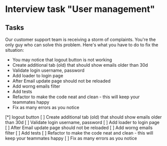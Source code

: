 # Interview task "User management"

## Tasks

Our customer support team is receiving a storm of complaints. You're the only guy who can solve this problem. Here's what you have to do to fix the situation:

- You may notice that logout button is not working
- Create additional tab (old) that should show emails older than 30d
- Validate login username, password
- Add loader to login page
- After Email update page should not be reloaded
- Add worng emails filter
- Add tests
- Refactor to make the code neat and clean - this will keep your teammates happy
- Fix as many errors as you notice

[*] logout button
[ ] Create additional tab (old) that should show emails older than 30d
[ ] Validate login username, password
[ ] Add loader to login page
[ ] After Email update page should not be reloaded
[ ] Add worng emails filter
[ ] Add tests
[ ] Refactor to make the code neat and clean - this will keep your teammates happy
[ ] Fix as many errors as you notice
